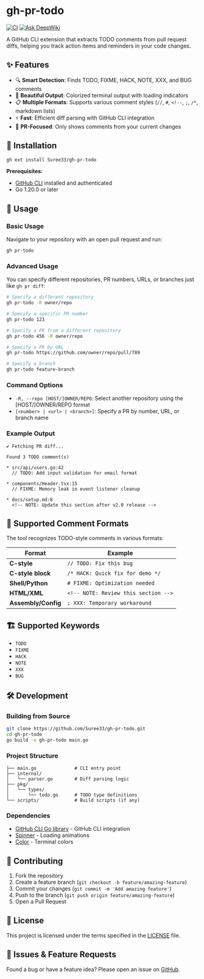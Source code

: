 # gh-pr-todo

[![CI](https://github.com/Suree33/gh-pr-todo/actions/workflows/ci.yml/badge.svg)](https://github.com/Suree33/gh-pr-todo/actions/workflows/ci.yml)
[![Ask DeepWiki](https://deepwiki.com/badge.svg)](https://deepwiki.com/Suree33/gh-pr-todo)

A GitHub CLI extension that extracts TODO comments from pull request diffs, helping you track action items and reminders in your code changes.

## ✨ Features

- 🔍 **Smart Detection**: Finds TODO, FIXME, HACK, NOTE, XXX, and BUG comments
- 🎨 **Beautiful Output**: Colorized terminal output with loading indicators
- 📋 **Multiple Formats**: Supports various comment styles (`//`, `#`, `<!--`, `;`, `/*`, markdown lists)
- ⚡ **Fast**: Efficient diff parsing with GitHub CLI integration
- 🎯 **PR-Focused**: Only shows comments from your current changes

## 🚀 Installation

```bash
gh ext install Suree33/gh-pr-todo
```

**Prerequisites:**
- [GitHub CLI](https://cli.github.com/) installed and authenticated
- Go 1.20.0 or later

## 📖 Usage

### Basic Usage

Navigate to your repository with an open pull request and run:

```bash
gh pr-todo
```

### Advanced Usage

You can specify different repositories, PR numbers, URLs, or branches just like `gh pr diff`:

```bash
# Specify a different repository
gh pr-todo -R owner/repo

# Specify a specific PR number
gh pr-todo 123

# Specify a PR from a different repository
gh pr-todo 456 -R owner/repo

# Specify a PR by URL
gh pr-todo https://github.com/owner/repo/pull/789

# Specify a branch
gh pr-todo feature-branch
```

### Command Options

- `-R, --repo [HOST/]OWNER/REPO`: Select another repository using the [HOST/]OWNER/REPO format
- `[<number> | <url> | <branch>]`: Specify a PR by number, URL, or branch name

### Example Output

```
✔ Fetching PR diff...

Found 3 TODO comment(s)

* src/api/users.go:42
  // TODO: Add input validation for email format

* components/Header.tsx:15
  // FIXME: Memory leak in event listener cleanup

* docs/setup.md:8
  <!-- NOTE: Update this section after v2.0 release -->
```

## 🔧 Supported Comment Formats

The tool recognizes TODO-style comments in various formats:

| Format | Example |
|--------|---------|
| **C-style** | `// TODO: Fix this bug` |
| **C-style block** | `/* HACK: Quick fix for demo */` |
| **Shell/Python** | `# FIXME: Optimization needed` |
| **HTML/XML** | `<!-- NOTE: Review this section -->` |
| **Assembly/Config** | `; XXX: Temporary workaround` |

## 🏗️ Supported Keywords

- `TODO`
- `FIXME`
- `HACK`
- `NOTE`
- `XXX`
- `BUG`

## 🛠️ Development

### Building from Source

```bash
git clone https://github.com/Suree33/gh-pr-todo.git
cd gh-pr-todo
go build -o gh-pr-todo main.go
```

### Project Structure

```
├── main.go              # CLI entry point
├── internal/
│   └── parser.go        # Diff parsing logic
├── pkg/
│   └── types/
│       └── todo.go      # TODO type definitions
└── scripts/             # Build scripts (if any)
```

### Dependencies

- [GitHub CLI Go library](https://github.com/cli/go-gh) - GitHub CLI integration
- [Spinner](https://github.com/briandowns/spinner) - Loading animations  
- [Color](https://github.com/fatih/color) - Terminal colors

## 🤝 Contributing

1. Fork the repository
2. Create a feature branch (`git checkout -b feature/amazing-feature`)
3. Commit your changes (`git commit -m 'Add amazing feature'`)
4. Push to the branch (`git push origin feature/amazing-feature`)
5. Open a Pull Request

## 📝 License

This project is licensed under the terms specified in the [LICENSE](LICENSE) file.

## 🐛 Issues & Feature Requests

Found a bug or have a feature idea? Please open an issue on [GitHub](https://github.com/Suree33/gh-pr-todo/issues).
